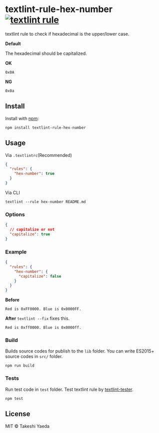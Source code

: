 # textlint-rule-hex-number [![textlint rule](https://img.shields.io/badge/textlint-fixable-green.svg?style=social)](https://textlint.github.io/)

textlint rule to check if hexadecimal is the upper/lower case.

**Default**

The hexadecimal should be capitalized.

**OK**

```
0x0A
```

**NG**

```
0x0a
```

## Install

Install with [npm](https://www.npmjs.com/):

```
npm install textlint-rule-hex-number
```

## Usage

Via `.textlintrc`(Recommended)

```json
{
  "rules": {
    "hex-number": true
  }
}
```

Via CLI

```
textlint --rule hex-number README.md
```

### Options

```json
{
  // capitalize or not
  "capitalize": true
}
```

### Example

```json
{
  "rules": {
    "hex-number": {
      "capitalize": false
    }
  }
}
```

**Before**

```
Red is 0xFF0000. Blue is 0x0000FF.
```

**After**
`textlint --fix` fixes this.

```
Red is 0xff0000. Blue is 0x0000ff.
```

### Build

Builds source codes for publish to the `lib` folder. You can write ES2015+ source codes in `src/`
folder.

    npm run build

### Tests

Run test code in `test` folder. Test textlint rule by
[textlint-tester](https://github.com/textlint/textlint-tester "textlint-tester").

    npm test

## License

MIT © Takeshi Yaeda
